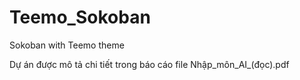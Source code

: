 # Teemo_Sokoban
Sokoban with Teemo theme

Dự án được mô tả chi tiết trong báo cáo file Nhập_môn_AI_(đọc).pdf
